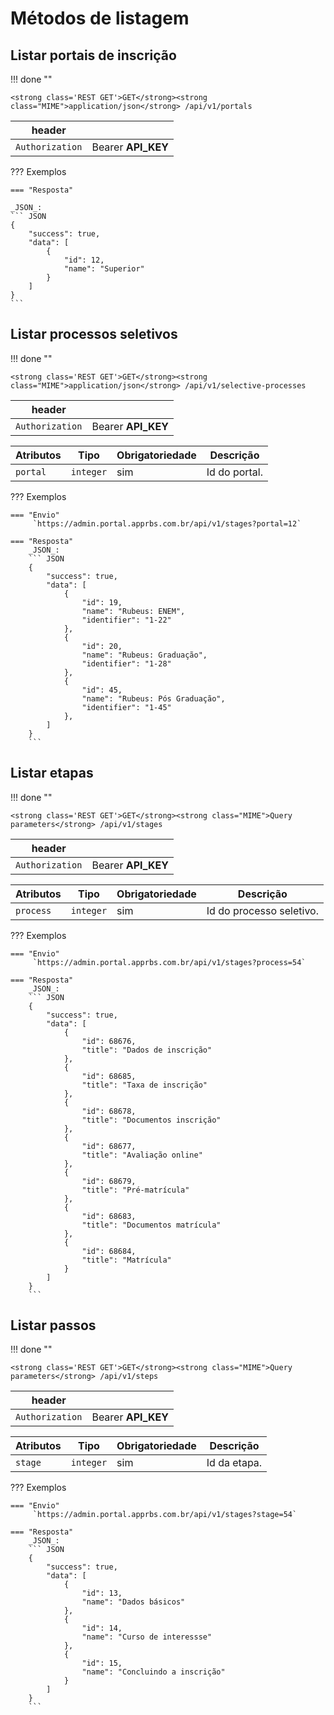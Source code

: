 
# Métodos de listagem

## Listar portais de inscrição

!!! done ""
    
    <strong class='REST GET'>GET</strong><strong class="MIME">application/json</strong> /api/v1/portals

| header | | 
| --- | --- |
| `Authorization` | Bearer <strong> API_KEY </strong>  |


??? Exemplos

    === "Resposta"

    _JSON_:
    ``` JSON
    {
        "success": true,
        "data": [
            {
				"id": 12,
				"name": "Superior"
			}
        ]
    }
    ```

## Listar processos seletivos

!!! done ""
    
    <strong class='REST GET'>GET</strong><strong class="MIME">application/json</strong> /api/v1/selective-processes

| header | | 
| --- | --- |
| `Authorization` | Bearer <strong> API_KEY </strong>  |

| Atributos | Tipo | Obrigatoriedade | Descrição | 
| --- | --- | --- | --- |
| `portal` | `integer` | sim | Id do portal. |


??? Exemplos

    === "Envio"
         `https://admin.portal.apprbs.com.br/api/v1/stages?portal=12`

    === "Resposta"
        _JSON_:
        ``` JSON
        {
            "success": true,
            "data": [
                {
                    "id": 19,
                    "name": "Rubeus: ENEM",
                    "identifier": "1-22"
                },
                {
                    "id": 20,
                    "name": "Rubeus: Graduação",
                    "identifier": "1-28"
                },
                {
                    "id": 45,
                    "name": "Rubeus: Pós Graduação",
                    "identifier": "1-45"
                },
            ]
        }
        ```

## Listar etapas

!!! done ""
    
    <strong class='REST GET'>GET</strong><strong class="MIME">Query parameters</strong> /api/v1/stages

| header | | 
| --- | --- |
| `Authorization` | Bearer <strong> API_KEY </strong>  |

| Atributos | Tipo | Obrigatoriedade | Descrição | 
| --- | --- | --- | --- |
| `process` | `integer` | sim | Id do processo seletivo. |


??? Exemplos

    === "Envio"
         `https://admin.portal.apprbs.com.br/api/v1/stages?process=54`

    === "Resposta"
        _JSON_:
        ``` JSON
        {
            "success": true,
            "data": [
                {
                    "id": 68676,
                    "title": "Dados de inscrição"
                },
                {
                    "id": 68685,
                    "title": "Taxa de inscrição"
                },
                {
                    "id": 68678,
                    "title": "Documentos inscrição"
                },
                {
                    "id": 68677,
                    "title": "Avaliação online"
                },
                {
                    "id": 68679,
                    "title": "Pré-matrícula"
                },
                {
                    "id": 68683,
                    "title": "Documentos matrícula"
                },
                {
                    "id": 68684,
                    "title": "Matrícula"
                }
            ]
        }
        ```
## Listar passos

!!! done ""
    
    <strong class='REST GET'>GET</strong><strong class="MIME">Query parameters</strong> /api/v1/steps

| header | | 
| --- | --- |
| `Authorization` | Bearer <strong> API_KEY </strong>  |

| Atributos | Tipo | Obrigatoriedade | Descrição | 
| --- | --- | --- | --- |
| `stage` | `integer` | sim | Id da etapa. |


??? Exemplos

    === "Envio"
         `https://admin.portal.apprbs.com.br/api/v1/stages?stage=54`

    === "Resposta"
        _JSON_:
        ``` JSON
        {
            "success": true,
            "data": [
                {
                    "id": 13,
                    "name": "Dados básicos"
                },
                {
                    "id": 14,
                    "name": "Curso de interessse"
                },
                {
                    "id": 15,
                    "name": "Concluindo a inscrição"
                }
            ]
        }
        ```